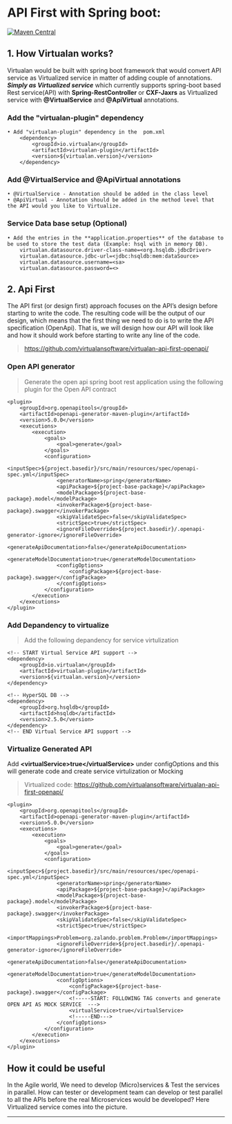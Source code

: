 # API First with Spring boot:

[![Maven Central](https://img.shields.io/maven-central/v/io.virtualan/virtualan-plugin.svg?label=Maven%20Central)](https://search.maven.org/search?q=g:%22io.virtualan%22%20AND%20a:%22virtualan-plugin%22) 



## 1. How Virtualan works? 
Virtualan would be built with spring boot  framework that would convert API service as Virtualized service in matter of adding couple of annotations. **_Simply as Virtualized service_** which currently supports spring-boot based Rest service(API) with **Spring-RestController** or **CXF-Jaxrs** as Virtualized service with **@VirtualService** and **@ApiVirtual** annotations.

### Add the "virtualan-plugin" dependency
	• Add "virtualan-plugin" dependency in the  pom.xml  
		<dependency>
			<groupId>io.virtualan</groupId>
			<artifactId>virtualan-plugin</artifactId>
			<version>${virtualan.version}</version>
		</dependency>
		

### Add @VirtualService and @ApiVirtual annotations
	• @VirtualService - Annotation should be added in the class level
	• @ApiVirtual - Annotation should be added in the method level that the API would you like to Virtualize.
	

### Service Data base setup (Optional)
	• Add the entries in the **application.properties** of the database to be used to store the test data (Example: hsql with in memory DB).
		virtualan.datasource.driver-class-name=<org.hsqldb.jdbcDriver>
		virtualan.datasource.jdbc-url=<jdbc:hsqldb:mem:dataSource>
		virtualan.datasource.username=<sa>
		virtualan.datasource.password=<>
    
## 2. Api First
The API first (or design first) approach focuses on the API’s design before starting to write the code. The resulting code will be the output of our design, which means that the first thing we need to do is to write the API specification (OpenApi). That is, we will design how our API will look like and how it should work before starting to write any line of the code. 

> https://github.com/virtualansoftware/virtualan-api-first-openapi/ 


### Open API generator
> Generate the open api spring boot rest application using the following plugin for the Open API contract 

```mvn
<plugin>
    <groupId>org.openapitools</groupId>
    <artifactId>openapi-generator-maven-plugin</artifactId>
    <version>5.0.0</version>
    <executions>
        <execution>
            <goals>
                <goal>generate</goal>
            </goals>
            <configuration>
                <inputSpec>${project.basedir}/src/main/resources/spec/openapi-spec.yml</inputSpec>
                <generatorName>spring</generatorName>
                <apiPackage>${project-base-package}</apiPackage>
                <modelPackage>${project-base-package}.model</modelPackage>
                <invokerPackage>${project-base-package}.swagger</invokerPackage>
                <skipValidateSpec>false</skipValidateSpec>
                <strictSpec>true</strictSpec>
                <ignoreFileOverride>${project.basedir}/.openapi-generator-ignore</ignoreFileOverride>
                <generateApiDocumentation>false</generateApiDocumentation>
                <generateModelDocumentation>true</generateModelDocumentation>
                <configOptions>
                    <configPackage>${project-base-package}.swagger</configPackage>
                </configOptions>
            </configuration>
        </execution>
    </executions>
</plugin>
```

### Add Depandency to virtualize
> Add the following depandency for service virtulization

```mvn
<!-- START Virtual Service API support -->
<dependency>
    <groupId>io.virtualan</groupId>
    <artifactId>virtualan-plugin</artifactId>
    <version>${virtualan.version}</version>
</dependency>

<!-- HyperSQL DB -->
<dependency>
    <groupId>org.hsqldb</groupId>
    <artifactId>hsqldb</artifactId>
    <version>2.5.0</version>
</dependency>
<!-- END Virtual Service API support -->
```

### Virtualize Generated API
Add **\<virtualService>true\</virtualService>** under configOptions and this will generate code and create service virtulization or Mocking
> Virtualized code: https://github.com/virtualansoftware/virtualan-api-first-openapi/  

```mvn
<plugin>
    <groupId>org.openapitools</groupId>
    <artifactId>openapi-generator-maven-plugin</artifactId>
    <version>5.0.0</version>
    <executions>
        <execution>
            <goals>
                <goal>generate</goal>
            </goals>
            <configuration>
                <inputSpec>${project.basedir}/src/main/resources/spec/openapi-spec.yml</inputSpec>
                <generatorName>spring</generatorName>
                <apiPackage>${project-base-package}</apiPackage>
                <modelPackage>${project-base-package}.model</modelPackage>
                <invokerPackage>${project-base-package}.swagger</invokerPackage>
                <skipValidateSpec>false</skipValidateSpec>
                <strictSpec>true</strictSpec>
                <importMappings>Problem=org.zalando.problem.Problem</importMappings>
                <ignoreFileOverride>${project.basedir}/.openapi-generator-ignore</ignoreFileOverride>
                <generateApiDocumentation>false</generateApiDocumentation>
                <generateModelDocumentation>true</generateModelDocumentation>
                <configOptions>
                    <configPackage>${project-base-package}.swagger</configPackage>
                    <!-----START: FOLLOWING TAG converts and generate OPEN API AS MOCK SERVICE  --->
                    <virtualService>true</virtualService>
                    <!-----END--->
                </configOptions>
            </configuration>
        </execution>
    </executions>
</plugin>
```

## **How it could be useful**
In the Agile world, We need to develop (Micro)services & Test the services in parallel. How can tester or development team can develop or test parallel to all the APIs before the real Microservices would be developed? Here Virtualized service comes into the picture.

------